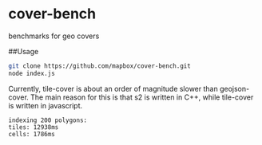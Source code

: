 cover-bench
===========

benchmarks for geo covers

##Usage

```bash
git clone https://github.com/mapbox/cover-bench.git
node index.js
```

Currently, tile-cover is about an order of magnitude slower than geojson-cover. The main reason for this is that s2 is written in C++, while tile-cover is written in javascript.

```
indexing 200 polygons:
tiles: 12938ms
cells: 1786ms
```